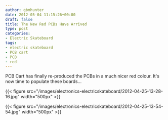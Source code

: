 ```yaml
---
author: gbmhunter
date: 2012-05-04 11:15:26+00:00
draft: false
title: The New Red PCBs Have Arrived
type: post
categories:
- Electric Skateboard
tags:
- electric skateboard
- PCB cart
- PCB
- red
---
```


PCB Cart has finally re-produced the PCBs in a much nicer red colour. It's now time to populate these boards...

{{< figure src="/images/electronics-electricskateboard/2012-04-25-13-28-16.jpg"   width="500px" >}}

{{< figure src="/images/electronics-electricskateboard/2012-04-25-13-54-54.jpg"   width="500px" >}}
